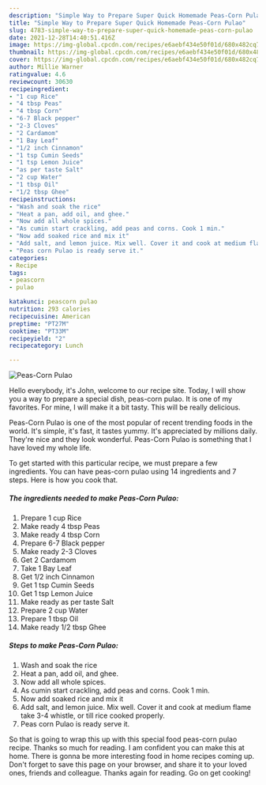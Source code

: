 ```yaml
---
description: "Simple Way to Prepare Super Quick Homemade Peas-Corn Pulao"
title: "Simple Way to Prepare Super Quick Homemade Peas-Corn Pulao"
slug: 4783-simple-way-to-prepare-super-quick-homemade-peas-corn-pulao
date: 2021-12-28T14:40:51.416Z
image: https://img-global.cpcdn.com/recipes/e6aebf434e50f01d/680x482cq70/peas-corn-pulao-recipe-main-photo.jpg
thumbnail: https://img-global.cpcdn.com/recipes/e6aebf434e50f01d/680x482cq70/peas-corn-pulao-recipe-main-photo.jpg
cover: https://img-global.cpcdn.com/recipes/e6aebf434e50f01d/680x482cq70/peas-corn-pulao-recipe-main-photo.jpg
author: Millie Warner
ratingvalue: 4.6
reviewcount: 30630
recipeingredient:
- "1 cup Rice"
- "4 tbsp Peas"
- "4 tbsp Corn"
- "6-7 Black pepper"
- "2-3 Cloves"
- "2 Cardamom"
- "1 Bay Leaf"
- "1/2 inch Cinnamon"
- "1 tsp Cumin Seeds"
- "1 tsp Lemon Juice"
- "as per taste Salt"
- "2 cup Water"
- "1 tbsp Oil"
- "1/2 tbsp Ghee"
recipeinstructions:
- "Wash and soak the rice"
- "Heat a pan, add oil, and ghee."
- "Now add all whole spices."
- "As cumin start crackling, add peas and corns. Cook 1 min."
- "Now add soaked rice and mix it"
- "Add salt, and lemon juice. Mix well. Cover it and cook at medium flame take 3-4 whistle, or till rice cooked properly."
- "Peas corn Pulao is ready serve it."
categories:
- Recipe
tags:
- peascorn
- pulao

katakunci: peascorn pulao 
nutrition: 293 calories
recipecuisine: American
preptime: "PT27M"
cooktime: "PT33M"
recipeyield: "2"
recipecategory: Lunch

---
```



![Peas-Corn Pulao](https://img-global.cpcdn.com/recipes/e6aebf434e50f01d/680x482cq70/peas-corn-pulao-recipe-main-photo.jpg)

Hello everybody, it's John, welcome to our recipe site. Today, I will show you a way to prepare a special dish, peas-corn pulao. It is one of my favorites. For mine, I will make it a bit tasty. This will be really delicious.



Peas-Corn Pulao is one of the most popular of recent trending foods in the world. It's simple, it's fast, it tastes yummy. It's appreciated by millions daily. They're nice and they look wonderful. Peas-Corn Pulao is something that I have loved my whole life.


To get started with this particular recipe, we must prepare a few ingredients. You can have peas-corn pulao using 14 ingredients and 7 steps. Here is how you cook that.

<!--inarticleads1-->

##### The ingredients needed to make Peas-Corn Pulao:

1. Prepare 1 cup Rice
1. Make ready 4 tbsp Peas
1. Make ready 4 tbsp Corn
1. Prepare 6-7 Black pepper
1. Make ready 2-3 Cloves
1. Get 2 Cardamom
1. Take 1 Bay Leaf
1. Get 1/2 inch Cinnamon
1. Get 1 tsp Cumin Seeds
1. Get 1 tsp Lemon Juice
1. Make ready as per taste Salt
1. Prepare 2 cup Water
1. Prepare 1 tbsp Oil
1. Make ready 1/2 tbsp Ghee




<!--inarticleads2-->

##### Steps to make Peas-Corn Pulao:

1. Wash and soak the rice
1. Heat a pan, add oil, and ghee.
1. Now add all whole spices.
1. As cumin start crackling, add peas and corns. Cook 1 min.
1. Now add soaked rice and mix it
1. Add salt, and lemon juice. Mix well. Cover it and cook at medium flame take 3-4 whistle, or till rice cooked properly.
1. Peas corn Pulao is ready serve it.




So that is going to wrap this up with this special food peas-corn pulao recipe. Thanks so much for reading. I am confident you can make this at home. There is gonna be more interesting food in home recipes coming up. Don't forget to save this page on your browser, and share it to your loved ones, friends and colleague. Thanks again for reading. Go on get cooking!
